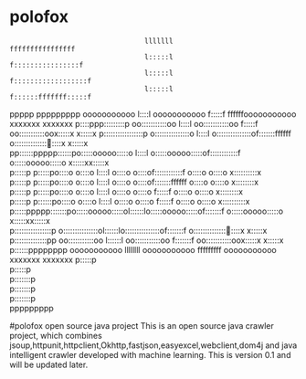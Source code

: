 # polofox

                                                                                                                   
                                                                                                                   
                                     lllllll                     ffffffffffffffff                                  
                                     l:::::l                    f::::::::::::::::f                                 
                                     l:::::l                   f::::::::::::::::::f                                
                                     l:::::l                   f::::::fffffff:::::f                                
ppppp   ppppppppp      ooooooooooo    l::::l    ooooooooooo    f:::::f       ffffffooooooooooo xxxxxxx      xxxxxxx
p::::ppp:::::::::p   oo:::::::::::oo  l::::l  oo:::::::::::oo  f:::::f           oo:::::::::::oox:::::x    x:::::x 
p:::::::::::::::::p o:::::::::::::::o l::::l o:::::::::::::::of:::::::ffffff    o:::::::::::::::ox:::::x  x:::::x  
pp::::::ppppp::::::po:::::ooooo:::::o l::::l o:::::ooooo:::::of::::::::::::f    o:::::ooooo:::::o x:::::xx:::::x   
 p:::::p     p:::::po::::o     o::::o l::::l o::::o     o::::of::::::::::::f    o::::o     o::::o  x::::::::::x    
 p:::::p     p:::::po::::o     o::::o l::::l o::::o     o::::of:::::::ffffff    o::::o     o::::o   x::::::::x     
 p:::::p     p:::::po::::o     o::::o l::::l o::::o     o::::o f:::::f          o::::o     o::::o   x::::::::x     
 p:::::p    p::::::po::::o     o::::o l::::l o::::o     o::::o f:::::f          o::::o     o::::o  x::::::::::x    
 p:::::ppppp:::::::po:::::ooooo:::::ol::::::lo:::::ooooo:::::of:::::::f         o:::::ooooo:::::o x:::::xx:::::x   
 p::::::::::::::::p o:::::::::::::::ol::::::lo:::::::::::::::of:::::::f         o:::::::::::::::ox:::::x  x:::::x  
 p::::::::::::::pp   oo:::::::::::oo l::::::l oo:::::::::::oo f:::::::f          oo:::::::::::oox:::::x    x:::::x 
 p::::::pppppppp       ooooooooooo   llllllll   ooooooooooo   fffffffff            ooooooooooo xxxxxxx      xxxxxxx
 p:::::p                                                                                                           
 p:::::p                                                                                                           
p:::::::p                                                                                                          
p:::::::p                                                                                                          
p:::::::p                                                                                                          
ppppppppp                                                                                                          
                                                                                                                   
#polofox open source java project
This is an open source java crawler project, which combines jsoup,httpunit,httpclient,Okhttp,fastjson,easyexcel,webclient,dom4j and java intelligent crawler developed with machine learning. This is version 0.1 and will be updated later.
